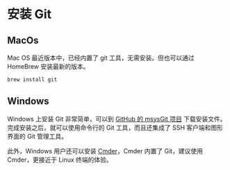 # 安装 Git

## MacOs

Mac OS 最近版本中，已经内置了 git 工具，无需安装。但也可以通过 HomeBrew 安装最新的版本。

```bash
brew install git
```

## Windows

Windows 上安装 Git 非常简单，可以到 [GitHub 的 msysGit 项目](http://msysgit.github.io/) 下载安装文件。完成安装之后，就可以使用命令行的 Git 工具，而且还集成了 SSH 客户端和图形界面的 Git 管理工具。

此外，Windows 用户还可以安装 [Cmder](https://cmder.net/)，Cmder 内置了 Git，建议使用 Cmder，更接近于 Linux 终端的体验。
